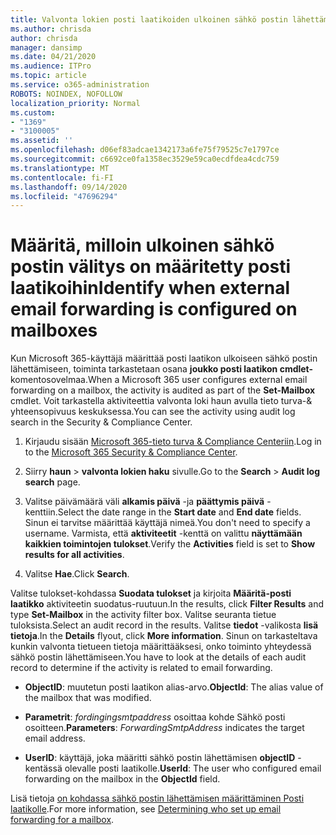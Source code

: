 ```yaml
---
title: Valvonta lokien posti laatikoiden ulkoinen sähkö postin lähettäminen edelleen
ms.author: chrisda
author: chrisda
manager: dansimp
ms.date: 04/21/2020
ms.audience: ITPro
ms.topic: article
ms.service: o365-administration
ROBOTS: NOINDEX, NOFOLLOW
localization_priority: Normal
ms.custom:
- "1369"
- "3100005"
ms.assetid: ''
ms.openlocfilehash: d06ef83adcae1342173a6fe75f79525c7e1797ce
ms.sourcegitcommit: c6692ce0fa1358ec3529e59ca0ecdfdea4cdc759
ms.translationtype: MT
ms.contentlocale: fi-FI
ms.lasthandoff: 09/14/2020
ms.locfileid: "47696294"
---
```

# <a name="identify-when-external-email-forwarding-is-configured-on-mailboxes"></a><span data-ttu-id="58d84-102">Määritä, milloin ulkoinen sähkö postin välitys on määritetty posti laatikoihin</span><span class="sxs-lookup"><span data-stu-id="58d84-102">Identify when external email forwarding is configured on mailboxes</span></span>

<span data-ttu-id="58d84-103">Kun Microsoft 365-käyttäjä määrittää posti laatikon ulkoiseen sähkö postin lähettämiseen, toiminta tarkastetaan osana **joukko posti laatikon cmdlet-** komentosovelmaa.</span><span class="sxs-lookup"><span data-stu-id="58d84-103">When a Microsoft 365 user configures external email forwarding on a mailbox, the activity is audited as part of the **Set-Mailbox** cmdlet.</span></span> <span data-ttu-id="58d84-104">Voit tarkastella aktiviteettia valvonta loki haun avulla tieto turva-& yhteensopivuus keskuksessa.</span><span class="sxs-lookup"><span data-stu-id="58d84-104">You can see the activity using audit log search in the Security & Compliance Center.</span></span>

1. <span data-ttu-id="58d84-105">Kirjaudu sisään [Microsoft 365-tieto turva & Compliance Centeriin](https://protection.office.com/).</span><span class="sxs-lookup"><span data-stu-id="58d84-105">Log in to the [Microsoft 365 Security & Compliance Center](https://protection.office.com/).</span></span>

2. <span data-ttu-id="58d84-106">Siirry **haun**  >  **valvonta lokien haku** sivulle.</span><span class="sxs-lookup"><span data-stu-id="58d84-106">Go to the **Search** > **Audit log search** page.</span></span>

3. <span data-ttu-id="58d84-107">Valitse päivämäärä väli **alkamis päivä** -ja **päättymis päivä** -kenttiin.</span><span class="sxs-lookup"><span data-stu-id="58d84-107">Select the date range in the **Start date** and **End date** fields.</span></span> <span data-ttu-id="58d84-108">Sinun ei tarvitse määrittää käyttäjä nimeä.</span><span class="sxs-lookup"><span data-stu-id="58d84-108">You don't need to specify a username.</span></span> <span data-ttu-id="58d84-109">Varmista, että **aktiviteetit** -kenttä on valittu **näyttämään kaikkien toimintojen tulokset**.</span><span class="sxs-lookup"><span data-stu-id="58d84-109">Verify the **Activities** field is set to **Show results for all activities**.</span></span>

4. <span data-ttu-id="58d84-110">Valitse **Hae**.</span><span class="sxs-lookup"><span data-stu-id="58d84-110">Click **Search**.</span></span>

<span data-ttu-id="58d84-111">Valitse tulokset-kohdassa **Suodata tulokset** ja kirjoita **Määritä-posti laatikko** aktiviteetin suodatus-ruutuun.</span><span class="sxs-lookup"><span data-stu-id="58d84-111">In the results, click **Filter Results** and type **Set-Mailbox** in the activity filter box.</span></span> <span data-ttu-id="58d84-112">Valitse seuranta tietue tuloksista.</span><span class="sxs-lookup"><span data-stu-id="58d84-112">Select an audit record in the results.</span></span> <span data-ttu-id="58d84-113">Valitse **tiedot** -valikosta **lisä tietoja**.</span><span class="sxs-lookup"><span data-stu-id="58d84-113">In the **Details** flyout, click **More information**.</span></span> <span data-ttu-id="58d84-114">Sinun on tarkasteltava kunkin valvonta tietueen tietoja määrittääksesi, onko toiminto yhteydessä sähkö postin lähettämiseen.</span><span class="sxs-lookup"><span data-stu-id="58d84-114">You have to look at the details of each audit record to determine if the activity is related to email forwarding.</span></span>

- <span data-ttu-id="58d84-115">**ObjectID**: muutetun posti laatikon alias-arvo.</span><span class="sxs-lookup"><span data-stu-id="58d84-115">**ObjectId**: The alias value of the mailbox that was modified.</span></span>

- <span data-ttu-id="58d84-116">**Parametrit**: _fordingingsmtpaddress_ osoittaa kohde Sähkö posti osoitteen.</span><span class="sxs-lookup"><span data-stu-id="58d84-116">**Parameters**: _ForwardingSmtpAddress_ indicates the target email address.</span></span>

- <span data-ttu-id="58d84-117">**UserID**: käyttäjä, joka määritti sähkö postin lähettämisen **objectID** -kentässä olevalle posti laatikolle.</span><span class="sxs-lookup"><span data-stu-id="58d84-117">**UserId**: The user who configured email forwarding on the mailbox in the **ObjectId** field.</span></span>

<span data-ttu-id="58d84-118">Lisä tietoja [on kohdassa sähkö postin lähettämisen määrittäminen Posti laatikolle](https://docs.microsoft.com/microsoft-365/compliance/auditing-troubleshooting-scenarios#determine-who-set-up-email-forwarding-for-a-mailbox).</span><span class="sxs-lookup"><span data-stu-id="58d84-118">For more information, see [Determining who set up email forwarding for a mailbox](https://docs.microsoft.com/microsoft-365/compliance/auditing-troubleshooting-scenarios#determine-who-set-up-email-forwarding-for-a-mailbox).</span></span>
